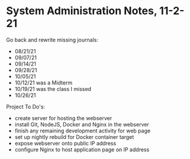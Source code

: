 # System Administration Notes, 11-2-21



Go back and rewrite missing journals:
 - 08/21/21
 - 09/07/21
 - 09/14/21
 - 09/28/21
 - 10/05/21
 - 10/12/21 was a Midterm
 - 10/19/21 was the class I missed
 - 10/26/21

Project To Do's:
 - create server for hosting the webserver
 - install Git, NodeJS, Docker and Nginx in the webserver
 - finish any remaining development activity for web page
 - set up nightly rebuild for Docker container target
 - expose webserver onto public IP address
 - configure Nginx to host application page on IP address
